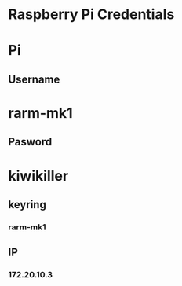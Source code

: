 # Raspberry Pi Credentials


# Pi

## Username
# rarm-mk1

## Pasword
# kiwikiller

## keyring
### rarm-mk1

## IP
### 172.20.10.3